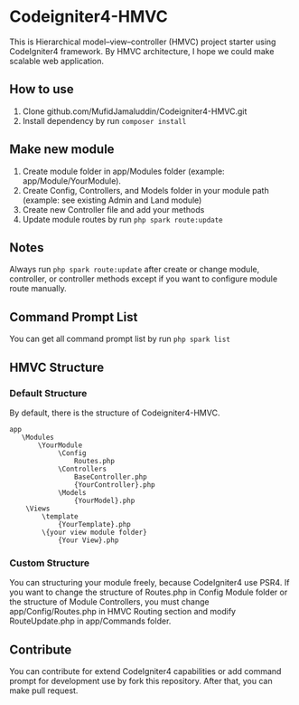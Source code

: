 # Codeigniter4-HMVC

This is Hierarchical model–view–controller (HMVC) project starter using CodeIgniter4 framework. By HMVC architecture, I hope we could make scalable web application. 

## How to use

1. Clone github.com/MufidJamaluddin/Codeigniter4-HMVC.git
2. Install dependency by run ```composer install```

## Make new module

1. Create module folder in app/Modules folder (example: app/Module/YourModule).
2. Create Config, Controllers, and Models folder in your module path (example: see existing Admin and Land module)
3. Create new Controller file and add your methods
4. Update module routes by run ```php spark route:update```

## Notes

Always run ```php spark route:update``` after create or change module, controller, or controller methods except if you want to configure module route manually.

## Command Prompt List

You can get all command prompt list by run ```php spark list```

## HMVC Structure

### Default Structure

By default, there is the structure of Codeigniter4-HMVC.

```
app
   \Modules
       \YourModule
            \Config
                Routes.php
            \Controllers
                BaseController.php
                {YourController}.php
            \Models
                {YourModel}.php
    \Views
        \template
            {YourTemplate}.php
        \{your view module folder}
            {Your View}.php
```

### Custom Structure

You can structuring your module freely, because CodeIgniter4 use PSR4. 
If you want to change the structure of Routes.php in Config Module folder or the structure of Module Controllers, you must change app/Config/Routes.php in HMVC Routing section and modify RouteUpdate.php in app/Commands folder.

## Contribute

You can contribute for extend CodeIgniter4 capabilities or add command prompt for development use by fork this repository. After that, you can make pull request.